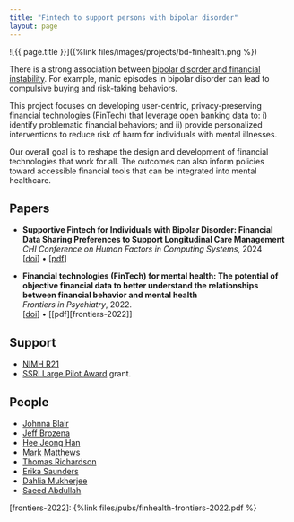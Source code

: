 ```yaml
---
title: "Fintech to support persons with bipolar disorder"
layout: page
---
```


<div class="row">
<div class="col-md-12">
<div class="col-xs-offset-1 col-md-10" markdown="1">
![{{ page.title }}]({%link files/images/projects/bd-finhealth.png %})
</div>
</div>
</div>


There is a strong association between [bipolar disorder and financial instability](https://www.tandfonline.com/doi/abs/10.1080/09638237.2018.1521920).
For example, manic episodes in bipolar disorder can lead to compulsive buying
and risk-taking behaviors.

This project focuses on developing user-centric, privacy-preserving financial
technologies (FinTech) that leverage open banking data to:
i) identify problematic financial behaviors; and ii) provide personalized
interventions to reduce risk of harm for individuals with mental illnesses.

Our overall goal is to reshape the design and development of financial
technologies that work for all.  The outcomes can also inform policies toward
accessible financial tools that can be integrated into mental healthcare.

## Papers ##

* **Supportive Fintech for Individuals with Bipolar Disorder: Financial Data Sharing Preferences to Support Longitudinal Care Management**\
_CHI Conference on Human Factors in Computing Systems_, 2024\
\[[doi](https://doi.org/10.1145/3613904.3642645)\] &bull; \[[pdf](https://saeedabdullah.com/files/pubs/2024-chi-fintech-bd.pdf)\]

* **Financial technologies (FinTech) for mental health: The potential of objective financial data to better understand the relationships between financial behavior and mental health**\
_Frontiers in Psychiatry_, 2022.\
\[[doi](https://doi.org/10.3389/fpsyt.2022.810057)\] &bull; \[[pdf][frontiers-2022]\]

## Support ##

* [NIMH R21](https://reporter.nih.gov/project-details/10575894)
* [SSRI Large Pilot Award](https://ssri.psu.edu/funding/ssri-pilot-award) grant.

## People ##

* [Johnna Blair](https://johnnablair.weebly.com)  
* [Jeff Brozena](https://brozena.net)  
* [Hee Jeong Han](https://heejeong-han.github.io/)
* [Mark Matthews](https://people.ucd.ie/mark.matthews)  
* [Thomas Richardson](https://www.southampton.ac.uk/people/5xbzmk/doctor-thomas-richardson)  
* [Erika Saunders](https://profiles.psu.edu/profiles/display/112378)  
* [Dahlia Mukherjee](https://profiles.psu.edu/profiles/display/158660182)  
* [Saeed Abdullah](https://saeedabdullah.com)

[frontiers-2022]: {%link files/pubs/finhealth-frontiers-2022.pdf %}
